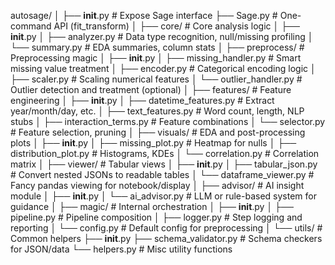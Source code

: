 autosage/
│
├── __init__.py                  # Expose Sage interface
├── Sage.py                      # One-command API (fit_transform)
│
├── core/                        # Core analysis logic
│   ├── __init__.py
│   ├── analyzer.py              # Data type recognition, null/missing profiling
│   └── summary.py               # EDA summaries, column stats
│
├── preprocess/                  # Preprocessing magic
│   ├── __init__.py
│   ├── missing_handler.py       # Smart missing value treatment
│   ├── encoder.py               # Categorical encoding logic
│   ├── scaler.py                # Scaling numerical features
│   └── outlier_handler.py       # Outlier detection and treatment (optional)
│
├── features/                    # Feature engineering
│   ├── __init__.py
│   ├── datetime_features.py     # Extract year/month/day, etc.
│   ├── text_features.py         # Word count, length, NLP stubs
│   ├── interaction_terms.py     # Feature combinations
│   └── selector.py              # Feature selection, pruning
│
├── visuals/                     # EDA and post-processing plots
│   ├── __init__.py
│   ├── missing_plot.py          # Heatmap for nulls
│   ├── distribution_plot.py     # Histograms, KDEs
│   └── correlation.py           # Correlation matrix
│
├── viewer/                      # Tabular views
│   ├── __init__.py
│   ├── tabular_json.py          # Convert nested JSONs to readable tables
│   └── dataframe_viewer.py      # Fancy pandas viewing for notebook/display
│
├── advisor/                     # AI insight module
│   ├── __init__.py
│   └── ai_advisor.py            # LLM or rule-based system for guidance
│
├── magic/                       # Internal orchestration
│   ├── __init__.py
│   ├── pipeline.py              # Pipeline composition
│   ├── logger.py                # Step logging and reporting
│   └── config.py                # Default config for preprocessing
│
└── utils/                       # Common helpers
    ├── __init__.py
    ├── schema_validator.py      # Schema checkers for JSON/data
    └── helpers.py               # Misc utility functions
